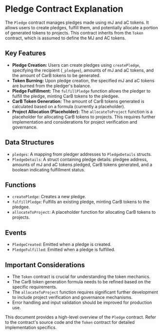 # Pledge Contract Explanation

The `Pledge` contract manages pledges made using mJ and aC tokens.  It allows users to create pledges, fulfill them, and potentially allocate a portion of generated tokens to projects.  This contract inherits from the `Token` contract, which is assumed to define the MJ and AC tokens.

## Key Features

*   **Pledge Creation:** Users can create pledges using `createPledge`, specifying the recipient (`_pledgee`), amounts of mJ and aC tokens, and the amount of CarB tokens to be generated.
*   **Token Burning:** Upon pledge creation, the specified mJ and aC tokens are burned from the pledger's balance.
*   **Pledge Fulfillment:**  The `fulfillPledge` function allows the pledger to fulfill the pledge, minting CarB tokens to the pledgee.
*   **CarB Token Generation:** The amount of CarB tokens generated is calculated based on a formula (currently a placeholder).
*   **Project Allocation (Placeholder):** The `allocateToProject` function is a placeholder for allocating CarB tokens to projects.  This requires further implementation and considerations for project verification and governance.

## Data Structures

*   `pledges`: A mapping from pledger addresses to `PledgeDetails` structs.
*   `PledgeDetails`: A struct containing pledge details: pledgee address, amounts of mJ and aC tokens pledged, CarB tokens generated, and a boolean indicating fulfillment status.

## Functions

*   `createPledge`: Creates a new pledge.
*   `fulfillPledge`: Fulfills an existing pledge, minting CarB tokens to the pledgee.
*   `allocateToProject`: A placeholder function for allocating CarB tokens to projects.

## Events

*   `PledgeCreated`: Emitted when a pledge is created.
*   `PledgeFulfilled`: Emitted when a pledge is fulfilled.

## Important Considerations

*   The `Token` contract is crucial for understanding the token mechanics.
*   The CarB token generation formula needs to be refined based on the specific requirements.
*   The `allocateToProject` function requires significant further development to include project verification and governance mechanisms.
*   Error handling and input validation should be improved for production use.

This document provides a high-level overview of the `Pledge` contract.  Refer to the contract's source code and the `Token` contract for detailed implementation specifics.
